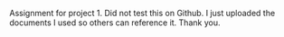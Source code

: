 Assignment for project 1.
Did not test this on Github. I just uploaded the documents I used so others can reference it.
Thank you.
